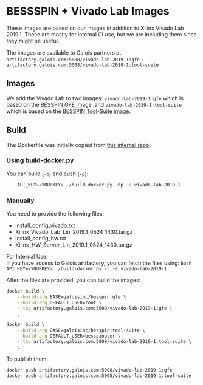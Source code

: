 # BESSSPIN + Vivado Lab Images

These images are based on our images in addition to Xilinx Vivado Lab 2019.1. These are mostly for internal CI use, but we are including them since they might be useful.

The images are available to Galois partners at: 
    - `artifactory.galois.com:5008/vivado-lab-2019-1:gfe`
    - `artifactory.galois.com:5008/vivado-lab-2019-1:tool-suite`

## Images

We add the Vivado Lab to two images: `vivado-lab-2019-1:gfe` which is based on the [BESSPIN GFE image](../gfe/README.md) ,and `vivado-lab-2019-1:tool-suite` which is based on the [BESSPIN Tool-Suite image](../tool-suite/README.md). 

## Build 

The Dockerfile was initially copied from [this internal repo](https://gitlab-ext.galois.com/ssith/docker-tools/-/blob/develop/gfe_ci/Dockerfile).

### Using build-docker.py

You can build (`-b`) and push (`-p`):
```bash
    API_KEY=<YOURKEY> ./build-docker.py -bp -s vivado-lab-2019-1
```

### Manually

You need to provide the following files:
- install_config_vivado.txt
- Xilinx_Vivado_Lab_Lin_2019.1_0524_1430.tar.gz
- install_config_hw.txt
- Xilinx_HW_Server_Lin_2019.1_0524_1430.tar.gz

For Internal Use:   
    If you have access to Galois artifactory, you can fetch the files using:
    ```bash
        API_KEY=<YOURKEY> ./build-docker.py -r -s vivado-lab-2019-1
    ```

After the files are provided, you can build the images:
```bash
docker build \
    --build-arg BASE=galoisinc/besspin:gfe \
    --build-arg DEFAULT_USER=root \
    --tag artifactory.galois.com:5008/vivado-lab-2019-1:gfe \
    .

docker build \
    --build-arg BASE=galoisinc/besspin:tool-suite \
    --build-arg DEFAULT_USER=besspinuser \
    --tag artifactory.galois.com:5008/vivado-lab-2019-1:tool-suite \
    .
```

To publish them:
```bash
docker push artifactory.galois.com:5008/vivado-lab-2019-1:gfe
docker push artifactory.galois.com:5008/vivado-lab-2019-1:tool-suite
```